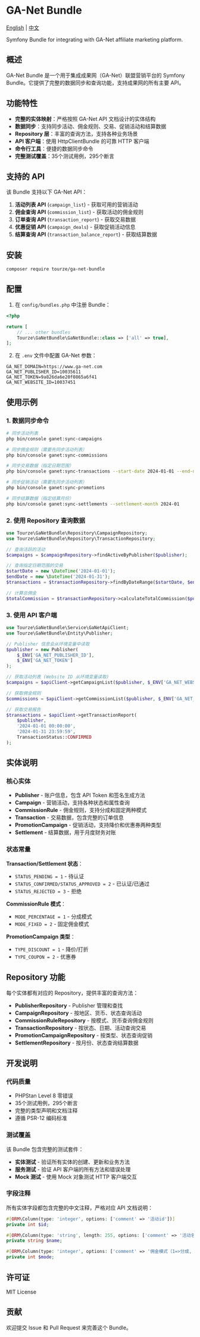 # GA-Net Bundle

[English](README.md) | [中文](README.zh-CN.md)

Symfony Bundle for integrating with GA-Net affiliate marketing platform.

## 概述

GA-Net Bundle 是一个用于集成成果网（GA-Net）联盟营销平台的 Symfony Bundle。它提供了完整的数据同步和查询功能，支持成果网的所有主要 API。

## 功能特性

- **完整的实体映射**：严格按照 GA-Net API 文档设计的实体结构
- **数据同步**：支持同步活动、佣金规则、交易、促销活动和结算数据
- **Repository 层**：丰富的查询方法，支持各种业务场景
- **API 客户端**：使用 HttpClientBundle 的可靠 HTTP 客户端
- **命令行工具**：便捷的数据同步命令
- **完整测试覆盖**：35个测试用例，295个断言

## 支持的 API

该 Bundle 支持以下 GA-Net API：

1. **活动列表 API** (`campaign_list`) - 获取可用的营销活动
2. **佣金查询 API** (`commission_list`) - 获取活动的佣金规则
3. **订单查询 API** (`transaction_report`) - 获取交易数据
4. **优惠促销 API** (`campaign_deals`) - 获取促销活动信息
5. **结算查询 API** (`transaction_balance_report`) - 获取结算数据

## 安装

```bash
composer require tourze/ga-net-bundle
```

## 配置

1. 在 `config/bundles.php` 中注册 Bundle：

```php
<?php

return [
    // ... other bundles
    Tourze\GaNetBundle\GaNetBundle::class => ['all' => true],
];
```

2. 在 `.env` 文件中配置 GA-Net 参数：

```env
GA_NET_DOMAIN=https://www.ga-net.com
GA_NET_PUBLISHER_ID=10035611
GA_NET_TOKEN=9a826da6e20f0865a6f41
GA_NET_WEBSITE_ID=10037451
```

## 使用示例

### 1. 数据同步命令

```bash
# 同步活动列表
php bin/console ganet:sync-campaigns

# 同步佣金规则（需要先同步活动列表）
php bin/console ganet:sync-commissions

# 同步交易数据（指定日期范围）
php bin/console ganet:sync-transactions --start-date 2024-01-01 --end-date 2024-01-31

# 同步促销活动（需要先同步活动列表）
php bin/console ganet:sync-promotions

# 同步结算数据（指定结算月份）
php bin/console ganet:sync-settlements --settlement-month 2024-01
```

### 2. 使用 Repository 查询数据

```php
use Tourze\GaNetBundle\Repository\CampaignRepository;
use Tourze\GaNetBundle\Repository\TransactionRepository;

// 查询活跃的活动
$campaigns = $campaignRepository->findActiveByPublisher($publisher);

// 查询指定日期范围的交易
$startDate = new \DateTime('2024-01-01');
$endDate = new \DateTime('2024-01-31');
$transactions = $transactionRepository->findByDateRange($startDate, $endDate, $publisher);

// 计算总佣金  
$totalCommission = $transactionRepository->calculateTotalCommission($publisher, TransactionStatus::CONFIRMED);
```

### 3. 使用 API 客户端

```php
use Tourze\GaNetBundle\Service\GaNetApiClient;
use Tourze\GaNetBundle\Entity\Publisher;

// Publisher 信息会从环境变量中读取
$publisher = new Publisher(
    $_ENV['GA_NET_PUBLISHER_ID'], 
    $_ENV['GA_NET_TOKEN']
);

// 获取活动列表 (Website ID 从环境变量读取)
$campaigns = $apiClient->getCampaignList($publisher, $_ENV['GA_NET_WEBSITE_ID']);

// 获取佣金规则
$commissions = $apiClient->getCommissionList($publisher, $_ENV['GA_NET_WEBSITE_ID'], $campaignId);

// 获取交易报告
$transactions = $apiClient->getTransactionReport(
    $publisher,
    '2024-01-01 00:00:00',
    '2024-01-31 23:59:59',
    TransactionStatus::CONFIRMED
);
```

## 实体说明

### 核心实体

- **Publisher** - 账户信息，包含 API Token 和签名生成方法
- **Campaign** - 营销活动，支持各种状态和属性查询
- **CommissionRule** - 佣金规则，支持分成和固定两种模式
- **Transaction** - 交易数据，包含完整的订单信息
- **PromotionCampaign** - 促销活动，支持降价和优惠券两种类型
- **Settlement** - 结算数据，用于月度财务对账

### 状态常量

**Transaction/Settlement 状态**：
- `STATUS_PENDING = 1` - 待认证
- `STATUS_CONFIRMED/STATUS_APPROVED = 2` - 已认证/已通过
- `STATUS_REJECTED = 3` - 拒绝

**CommissionRule 模式**：
- `MODE_PERCENTAGE = 1` - 分成模式
- `MODE_FIXED = 2` - 固定佣金模式

**PromotionCampaign 类型**：
- `TYPE_DISCOUNT = 1` - 降价/打折
- `TYPE_COUPON = 2` - 优惠券

## Repository 功能

每个实体都有对应的 Repository，提供丰富的查询方法：

- **PublisherRepository** - Publisher 管理和查找
- **CampaignRepository** - 按地区、货币、状态查询活动
- **CommissionRuleRepository** - 按模式、货币查询佣金规则
- **TransactionRepository** - 按状态、日期、活动查询交易
- **PromotionCampaignRepository** - 按类型、状态查询促销
- **SettlementRepository** - 按月份、状态查询结算数据

## 开发说明

### 代码质量

- PHPStan Level 8 零错误
- 35个测试用例，295个断言
- 完整的类型声明和文档注释
- 遵循 PSR-12 编码标准

### 测试覆盖

该 Bundle 包含完整的测试套件：

- **实体测试** - 验证所有实体的创建、更新和业务方法
- **服务测试** - 验证 API 客户端的所有方法和错误处理
- **Mock 测试** - 使用 Mock 对象测试 HTTP 客户端交互

### 字段注释

所有实体字段都包含完整的中文注释，严格对应 API 文档说明：

```php
#[ORM\Column(type: 'integer', options: ['comment' => '活动id'])]
private int $id;

#[ORM\Column(type: 'string', length: 255, options: ['comment' => '活动名称'])]
private string $name;

#[ORM\Column(type: 'integer', options: ['comment' => '佣金模式（1=>分成, 2=>固定）'])]
private int $mode;
```

## 许可证

MIT License

## 贡献

欢迎提交 Issue 和 Pull Request 来完善这个 Bundle。